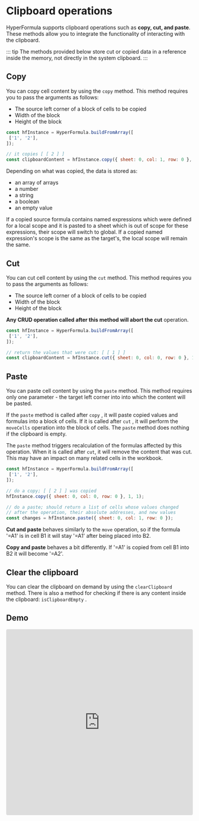 # Clipboard operations

HyperFormula supports clipboard operations such as **copy, cut,
and paste**. These methods allow you to integrate the functionality
of interacting with the clipboard.

::: tip
The methods provided below store cut or copied data in a reference inside
the memory, not directly in the system clipboard.
:::

## Copy

You can copy cell content by using the `copy` method.
This method requires you to pass the arguments as follows:

* The source left corner of a block of cells to be copied
* Width of the block
* Height of the block

```javascript
const hfInstance = HyperFormula.buildFromArray([
 ['1', '2'],
]);

// it copies [ [ 2 ] ]
const clipboardContent = hfInstance.copy({ sheet: 0, col: 1, row: 0 }, 1, 1);
```

Depending on what was copied, the data is stored as:

* an array of arrays
* a number
* a string
* a boolean
* an empty value

If a copied source formula contains named expressions which were
defined for a local scope and it is pasted to a sheet which is
out of scope for these expressions, their scope will switch to global.
If a copied named expression's scope is the same as the target's,
the local scope will remain the same.

## Cut

You can cut cell content by using the `cut` method. This
method requires you to pass the arguments as follows:

* The source left corner of a block of cells to be copied
* Width of the block
* Height of the block

**Any CRUD operation called after this method will abort the cut**
operation.

```javascript
const hfInstance = HyperFormula.buildFromArray([
 ['1', '2'],
]);

// return the values that were cut: [ [ 1 ] ]
const clipboardContent = hfInstance.cut({ sheet: 0, col: 0, row: 0 }, 1, 1);
```

## Paste

You can paste cell content by using the `paste` method.
This method requires only one parameter - the target left corner
into into which the content will be pasted.

If the `paste` method is called after `copy` , it will paste
copied values and formulas into a block of cells. If it is called
after `cut` , it will perform the `moveCells` operation into the
block of cells. The `paste` method does nothing if the clipboard
is empty.

The `paste` method triggers recalculation of the formulas
affected by this operation. When it is called after `cut`, it
will remove the content that was cut. This may have an impact
on many related cells in the workbook.

```javascript
const hfInstance = HyperFormula.buildFromArray([
 ['1', '2'],
]);

// do a copy; [ [ 2 ] ] was copied
hfInstance.copy({ sheet: 0, col: 0, row: 0 }, 1, 1);

// do a paste; should return a list of cells whose values changed
// after the operation, their absolute addresses, and new values
const changes = hfInstance.paste({ sheet: 0, col: 1, row: 0 });
```

**Cut and paste** behaves similarly to the `move` operation, so if the formula
 '=A1' is in cell B1 it will stay '=A1' after being placed into B2.

**Copy and paste** behaves a bit differently. If '=A1' is copied from
cell B1 into B2 it will become '=A2'.

## Clear the clipboard

You can clear the clipboard on demand by using the `clearClipboard`
method. There is also a method for checking if there is any content
inside the clipboard: `isClipboardEmpty` .

## Demo

<iframe
     src="https://codesandbox.io/embed/github/handsontable/hyperformula-demos/tree/0.6.x/clipboard-operations?autoresize=1&fontsize=11&hidenavigation=1&theme=light&view=preview"
     style="width:100%; height:500px; border:0; border-radius: 4px; overflow:hidden;"
     title="handsontable/hyperformula-demos: clipboard-operations"
     allow="accelerometer; ambient-light-sensor; camera; encrypted-media; geolocation; gyroscope; hid; microphone; midi; payment; usb; vr; xr-spatial-tracking"
     sandbox="allow-autoplay allow-forms allow-modals allow-popups allow-presentation allow-same-origin allow-scripts"
   ></iframe>
